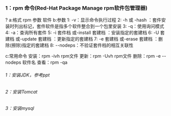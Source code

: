 ### 1：rpm 命令(Red-Hat Package Manage rpm软件包管理器)

?	a:格式	rpm 参数 软件 b:参数 1: -v：显示命令执行过程 2: -h 或 -hash ：套件安装时列出标记，套件软件是指多个软件整合到一个包里安装 3: -q：使用询问模式 4: -a：查询所有套件 5: -i 套件档 或-install 套建档 ：安装指定的套建档 6: -U 套建档 或-update 套建档 ：更新指定的套建档 7: -e 套建档 或-erase 套建档 ：删除(擦除)指定的套建档 8: --nodeps：不验证套件档的相互关联性

c:常用命令 安装：rpm -ivh rpm文件 更新：rpm -Uvh rpm文件 删除：rpm -e --nodeps 软件名 查看：rpm -qa

###### 1：安装JDK，参考ppt

###### 2：安装Tomcat

###### 3：安装mysql

<details class="details-reset details-overlay details-overlay-dark" style="box-sizing: border-box; display: block;"><summary data-hotkey="l" aria-label="Jump to line" aria-haspopup="dialog" style="box-sizing: border-box; display: list-item; cursor: pointer; list-style: none;"></summary></details>

 